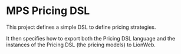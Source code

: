 # MPS Pricing DSL

This project defines a simple DSL to define pricing strategies.

It then specifies how to export both the Pricing DSL language and the instances of the Pricing DSL (the pricing models)
to LionWeb.

